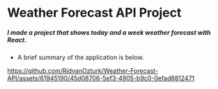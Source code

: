 # Weather Forecast API Project
##### I made a project that shows today and a week weather forecast with React.

- A brief summary of the application is below.




https://github.com/RidvanOzturk/Weather-Forecast-API/assets/61945190/45d08706-5ef3-4905-b9c0-0efad8812471

